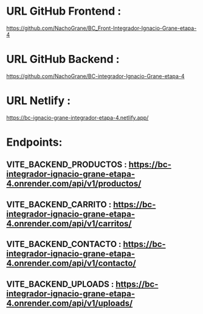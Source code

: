 # URL GitHub Frontend : 
https://github.com/NachoGrane/BC_Front-Integrador-Ignacio-Grane-etapa-4 

# URL GitHub Backend : 
https://github.com/NachoGrane/BC-integrador-Ignacio-Grane-etapa-4 

# URL Netlify :

https://bc-ignacio-grane-integrador-etapa-4.netlify.app/

# Endpoints:

## VITE_BACKEND_PRODUCTOS : https://bc-integrador-ignacio-grane-etapa-4.onrender.com/api/v1/productos/

## VITE_BACKEND_CARRITO : https://bc-integrador-ignacio-grane-etapa-4.onrender.com/api/v1/carritos/

## VITE_BACKEND_CONTACTO : https://bc-integrador-ignacio-grane-etapa-4.onrender.com/api/v1/contacto/

## VITE_BACKEND_UPLOADS : https://bc-integrador-ignacio-grane-etapa-4.onrender.com/api/v1/uploads/
